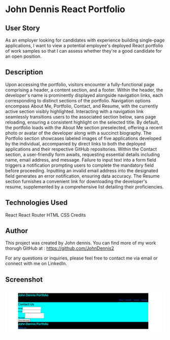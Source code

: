 
# John Dennis React Portfolio

## User Story

As an employer looking for candidates with experience building single-page applications, I want to view a potential employee's deployed React portfolio of work samples so that I can assess whether they're a good candidate for an open position.

## Description

Upon accessing the portfolio, visitors encounter a fully-functional page comprising a header, a content section, and a footer.
Within the header, the developer's name is prominently displayed alongside navigation links, each corresponding to distinct sections of the portfolio.
Navigation options encompass About Me, Portfolio, Contact, and Resume, with the currently active section visibly highlighted.
Interacting with a navigation link seamlessly transitions users to the associated section below, sans page reloading, ensuring a consistent highlight on the selected title.
By default, the portfolio loads with the About Me section preselected, offering a recent photo or avatar of the developer along with a succinct biography.
The Portfolio section showcases labeled images of five applications developed by the individual, accompanied by direct links to both the deployed applications and their respective GitHub repositories.
Within the Contact section, a user-friendly form awaits, requesting essential details including name, email address, and message.
Failure to input text into a form field triggers a notification prompting users to complete the mandatory field before proceeding.
Inputting an invalid email address into the designated field generates an error notification, ensuring data accuracy.
The Resume section furnishes a convenient link for downloading the developer's resume, supplemented by a comprehensive list detailing their proficiencies.

## Technologies Used

React
React Router
HTML
CSS
Credits

## Author

This project was created by John dennis. You can find more of my work thorugh GitHub at : https://github.com/JohnDennis2

For any questions or inquiries, please feel free to contact me via email or connect with me on LinkedIn.

## Screenshot

![Alt text](./ReactScreenshot.png "Screenshot")